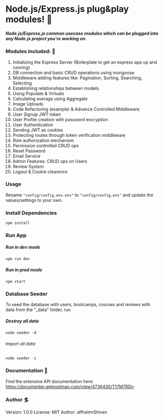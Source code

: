 # Node.js/Express.js plug&play modules! :floppy_disk:
##### Node.js/Express.js common usecase modules which can be plugged into any Node.js project you're working on. 

### Modules included: :pushpin:
1. Initializing the Express Server (Boilerplate to get an express app up and running)
2. DB connection and basic CRUD operations using mongoose 
3. Middleware adding features like: Pagination, Sorting, Searching, Selecting
4. Establishing relationships between models
5. Using Populate & Virtuals
6. Calculating average using Aggregate
7. Image Uploads
8. Code Refactoring (example) & Advance Controlled Middleware
9. User Signup JWT token
10. User Profile creation with password encryption
11. User Authentication
12. Sending JWT as cookies
13. Protecting routes through token verification middleware
14. Role authorization mechanism
15. Permission controlled CRUD ops
16. Reset Password
17. Email Service
18. Admin Features: CRUD ops on Users
19. Review System
20. Logout & Cookie clearence 

### Usage
Rename `"config/config.env.env"` to `"config/config.env"` and update the values/settings to your own.

### Install Dependencies

```
npm install
```

### Run App
##### Run in dev mode

```
npm run dev
```

##### Run in prod mode
```
npm start
```

### Database Seeder
To seed the database with users, bootcamps, courses and reviews with data from the "_data" folder, run
##### Destroy all data
```
node seeder -d
```

###### Import all data
```
node seeder -i
```

### Documentation :book:
Find the extensive API documentation here: https://documenter.getpostman.com/view/4736430/T17M7RDn 

### Author :surfer:
Version: 1.0.0
License: MIT
Author: alfheimrShiven
